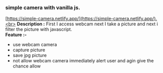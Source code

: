 ### simple camera with vanilla js.
[https://simple-camera.netlify.app/](https://simple-camera.netlify.app/).<br>
**Description :** First I access webcam next I take a picture and next i filter the picture with javascript.<br>
**Feature :-**
- use webcam camera
- capture picture
- save jpg picture
- not allow webcam camera immediately alert user and agin give the chance allow

